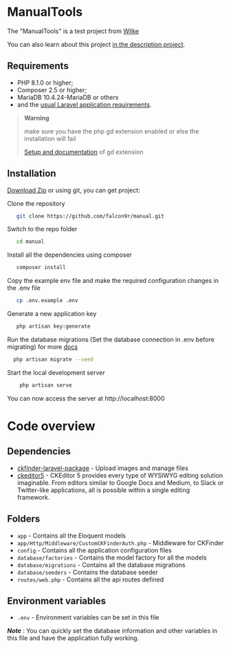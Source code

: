 ManualTools
========================

The "ManualTools" is a test project from [Wilke][1]

You can also learn about this project [in the description project][2].

Requirements
------------

* PHP 8.1.0 or higher;
* Composer 2.5 or higher;
* MariaDB 10.4.24-MariaDB or others
* and the [usual Laravel application requirements][3].

> **Warning**
> 
> make sure you have the php gd extension enabled or else the installation will fail
> 
> [Setup and documentation][4] of gd extension

Installation
------------

[Download Zip][5] or using git, you can get project:

Clone the repository
```bash
   git clone https://github.com/falcon9r/manual.git
```

Switch to the repo folder
```bash
   cd manual
```

Install all the dependencies using composer
```bash
   composer install
```

Copy the example env file and make the required configuration changes in the .env file
```bash
   cp .env.example .env
```

Generate a new application key
```bash
   php artisan key:generate
```

Run the database migrations (Set the database connection in .env before migrating)
for more [docs][6]
```bash
  php artisan migrate --seed
```

Start the local development server
```bash
    php artisan serve
```

You can now access the server at http://localhost:8000

# Code overview

## Dependencies

- [ckfinder-laravel-package](https://github.com/ckfinder/ckfinder-laravel-package) - Upload images and manage files
- [ckeditor5](https://ckeditor.com/ckeditor-5/) - CKEditor 5 provides every type of WYSIWYG editing solution imaginable. From editors similar to Google Docs and Medium, to Slack or Twitter-like applications, all is possible within a single editing framework.

## Folders

- `app` - Contains all the Eloquent models
- `app/Http/Middleware/CustomCKFinderAuth.php` -  Middleware for CKFinder 
- `config` - Contains all the application configuration files
- `database/factories` - Contains the model factory for all the models
- `database/migrations` - Contains all the database migrations
- `database/seeders` - Contains the database seeder
- `routes/web.php` - Contains all the api routes defined

## Environment variables

- `.env` - Environment variables can be set in this file

***Note*** : You can quickly set the database information and other variables in this file and have the application fully working.

[1]: https://www.wilke.de/
[2]: https://github.com/falcon9r/manual
[3]: https://laravel.com/docs/9.x
[4]: https://www.php.net/manual/en/book.image.php
[5]: https://
[6]: https://laravel.com/docs/9.x/migrations
